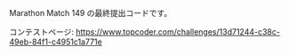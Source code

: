 Marathon Match 149 の最終提出コードです。

コンテストページ: 
https://www.topcoder.com/challenges/13d71244-c38c-49eb-84f1-c4951c1a771e
